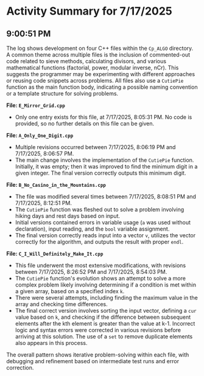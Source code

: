 # Activity Summary for 7/17/2025

## 9:00:51 PM
The log shows development on four C++ files within the `Cp_ALGO` directory.  A common theme across multiple files is the inclusion of commented-out code related to sieve methods, calculating divisors, and various mathematical functions (factorial, power, modular inverse, nCr). This suggests the programmer may be experimenting with different approaches or reusing code snippets across problems.  All files also use a `CutiePie` function as the main function body, indicating a possible naming convention or a template structure for solving problems.

**File: `E_Mirror_Grid.cpp`**

*   Only one entry exists for this file, at 7/17/2025, 8:05:31 PM.  No code is provided, so no further details on this file can be given.


**File: `A_Only_One_Digit.cpp`**

*   Multiple revisions occurred between 7/17/2025, 8:06:19 PM and 7/17/2025, 8:06:57 PM.
*   The main change involves the implementation of the `CutiePie` function.  Initially, it was empty; then it was improved to find the minimum digit in a given integer.  The final version correctly outputs this minimum digit.


**File: `B_No_Casino_in_the_Mountains.cpp`**

*   The file was modified several times between 7/17/2025, 8:08:51 PM and 7/17/2025, 8:12:51 PM.
*   The `CutiePie` function was fleshed out to solve a problem involving hiking days and rest days based on input.
*   Initial versions contained errors in variable usage (`a` was used without declaration), input reading, and the `bool` variable assignment.
*   The final version correctly reads input into a vector `v`, utilizes the vector correctly for the algorithm, and outputs the result with proper `endl`.


**File: `C_I_Will_Definitely_Make_It.cpp`**

*   This file underwent the most extensive modifications, with revisions between 7/17/2025, 8:26:52 PM and 7/17/2025, 8:54:03 PM.
*   The `CutiePie` function's evolution shows an attempt to solve a more complex problem likely involving determining if a condition is met within a given array, based on a specified index `k`.
*   There were several attempts, including finding the maximum value in the array and checking time differences.
*   The final correct version involves sorting the input vector, defining a `cur` value based on `k`, and checking if the difference between subsequent elements after the kth element is greater than the value at k-1.  Incorrect logic and syntax errors were corrected in various revisions before arriving at this solution.  The use of a `set` to remove duplicate elements also appears in this process.

The overall pattern shows iterative problem-solving within each file, with debugging and refinement based on intermediate test runs and error correction.
